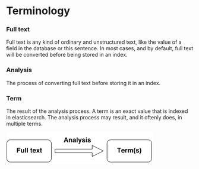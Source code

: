 # Terminology

### Full text
Full text is any kind of ordinary and unstructured text, like the value of a field in the database or this sentence.
In most cases, and by default, full text will be converted before being stored in an index.

### Analysis
The process of converting full text before storing it in an index.

### Term
The result of the analysis process. A term is an exact value that is indexed in elasticsearch.
The analysis process may result, and it oftenly does, in multiple terms.

![full_text-analysis-terms](images/full_text-analysis-terms.png)


